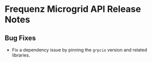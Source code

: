 # Frequenz Microgrid API Release Notes

## Bug Fixes

- Fix a dependency issue by pinning the `grpcio` version and related libraries.
